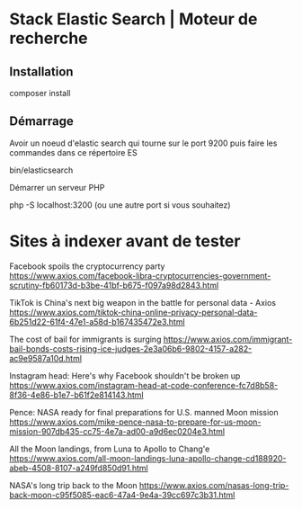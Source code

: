 # Stack Elastic Search | Moteur de recherche

## Installation

composer install

## Démarrage 

Avoir un noeud d'elastic search qui tourne sur le port 9200 puis faire les commandes dans ce répertoire ES

bin/elasticsearch

Démarrer un serveur PHP 

php -S localhost:3200 (ou une autre port si vous souhaitez)


# Sites à indexer avant de tester

Facebook spoils the cryptocurrency party
https://www.axios.com/facebook-libra-cryptocurrencies-government-scrutiny-fb60173d-b3be-41bf-b675-f097a98d2843.html

TikTok is China's next big weapon in the battle for personal data - Axios
https://www.axios.com/tiktok-china-online-privacy-personal-data-6b251d22-61f4-47e1-a58d-b167435472e3.html

The cost of bail for immigrants is surging
https://www.axios.com/immigrant-bail-bonds-costs-rising-ice-judges-2e3a06b6-9802-4157-a282-ac9e9587a10d.html

Instagram head: Here's why Facebook shouldn't be broken up
https://www.axios.com/instagram-head-at-code-conference-fc7d8b58-8f36-4e86-b1e7-b61f2e814143.html


Pence: NASA ready for final preparations for U.S. manned Moon mission
https://www.axios.com/mike-pence-nasa-to-prepare-for-us-moon-mission-907db435-cc75-4e7a-ad00-a9d6ec0204e3.html

All the Moon landings, from Luna to Apollo to Chang'e
https://www.axios.com/all-moon-landings-luna-apollo-change-cd188920-abeb-4508-8107-a249fd850d91.html


NASA's long trip back to the Moon
https://www.axios.com/nasas-long-trip-back-moon-c95f5085-eac6-47a4-9e4a-39cc697c3b31.html